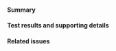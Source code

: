 <!-- 👀 Thanks for opening a PR! Read comments like this one to get your PR merged faster. -->

#### Summary

<!-- ✍️ In a sentence or two, describe your changes. -->

#### Test results and supporting details

<!-- 👩‍🔬 If you tested your changes, describe how. Include or link to test cases. -->

<!-- 🔗 Link to supporting information, such as bug trackers, source control, release notes, and vendor docs. -->

#### Related issues

<!-- 🔨 If applicable, use "Fixes #XYZ" -->

<!-- ✅ After submitting, review the results of the "Checks" tab! -->
